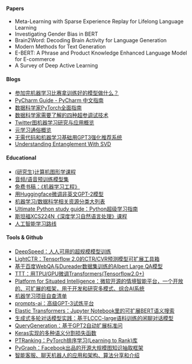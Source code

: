 #### Papers
- Meta-Learning with Sparse Experience Replay for Lifelong Language Learning
- Investigating Gender Bias in BERT
- Brain2Word: Decoding Brain Activity for Language Generation
- Modern Methods for Text Generation
- E-BERT: A Phrase and Product Knowledge Enhanced Language Model for E-commerce
- A Survey of Deep Active Learning

#### Blogs
- [参加完机器学习比赛拿训练好的模型做什么？](https://medium.com/kaggle-blog/i-trained-a-model-what-is-next-d1ba1c560e26)
- [PyCharm Guide - PyCharm 中文指南](https://github.com/iswbm/pycharm-guide)
- [数据科学家PyTorch全面指南](https://towardsdatascience.com/minimal-pytorch-subset-for-deep-learning-for-data-scientists-8ccbd1ccba6b)
- [数据科学家需要了解的四种超参调试技术](https://medium.com/swlh/4-hyper-parameter-tuning-techniques-924cb188d199)
- [Twitter图机器学习研究与应用概览](https://blog.twitter.com/engineering/en_us/topics/insights/2020/graph-ml-at-twitter.html)
- [元学习通俗概览](https://medium.com/swlh/a-gentle-introduction-to-meta-learning-8c7d0c94642a)
- [无需代码和机器学习基础用GPT3强化推荐系统](https://medium.com/swlh/gpt3-empowered-recommendation-system-ba4bad29276b)
- [Understanding Entanglement With SVD](https://www.math3ma.com/blog/understanding-entanglement-with-svd)

#### Educational

- [(研究生)计算机图形学课程](https://github.com/danielepanozzo/cg)
- [音频/语音预训练模型集](https://github.com/balavenkatesh3322/audio-pretrained-model)
- [免费书稿：《机器学习工程》](http://www.mlebook.com/wiki/doku.php?fbclid=IwAR1VwwV25Mgj93UiWbclzvsBEVHJ1D0uB8BflN7YEL9ktNZG-Y2-upRH9RA)
- [用Huggingface微调非英文GPT-2模型](https://www.philschmid.de/fine-tune-a-non-english-gpt-2-model-with-huggingface)
- [机器学习/数据科学相关资源分类大列表](https://github.com/eugeneyan/applied-ml)
- [Ultimate Python study guide：Python超级学习指南](https://github.com/huangsam/ultimate-python)
- [斯坦福XCS224N《深度学习自然语言处理》课程](https://online.stanford.edu/courses/xcs224n-natural-language-processing-deep-learning)
- [人工智能学习路线](https://github.com/liuyubobobo/ai-learning-roadmap)


#### Tools & Github
- [DeepSpeed：人人可用的超规模模型训练](https://www.microsoft.com/en-us/research/blog/deepspeed-extreme-scale-model-training-for-everyone/)
- [LightCTR：Tensorflow 2.0的CTR/CVR预测模型可扩展工具箱](https://github.com/Hirosora/LightCTR)
- [基于百度WebQA与Dureader数据集训练的Albert Large QA模型](https://github.com/wptoux/albert-chinese-large-webqa)
- [TTT：用TPU/GPU微调Transformers(Tensorflow2.0+)](https://github.com/wangcongcong123/ttt)
- [Platform for Situated Intelligence：微软开源的情境智能平台，一个开放的、可扩展的框架，用于开发和研究多模式、综合AI系统](https://github.com/Microsoft/psi)
- [机器学习项目自查清单](https://github.com/sjosund/ml-project-checklist)
- [prompts-ai：高级GPT-3试炼平台](https://github.com/sevazhidkov/prompts-ai)
- [Elastic Transformers：Jupyter Notebook里的可扩展BERT语义搜索](https://medium.com/@mihail.dungarov/elastic-transformers-ae011e8f5b88)
- [生成式多轮对话模型实践：基于LCCC-large语料训练的闲聊对话模型](https://github.com/bojone/nezha_gpt_dialog)
- [QueryGeneration：基于GPT2自动扩展标准问](https://github.com/YunwenTechnology/QueryGeneration)
- [Keras实现的多种语义分割损失函数](https://github.com/shruti-jadon/Semantic-Segmentation-Loss-Functions)
- [PTRanking：PyTorch排序学习(Learning to Rank)库](https://github.com/wildltr/ptranking)
- [PyGraph：Facebook出品的开源大规模图知识抽取框架](https://medium.com/dataseries/facebooks-pygraph-is-an-open-source-framework-for-capturing-knowledge-in-large-graphs-b52c0fb902e8)
- [智能客服、聊天机器人的应用和架构、算法分享和介绍](https://github.com/chatopera/chatbot.catalog.customer-service)
